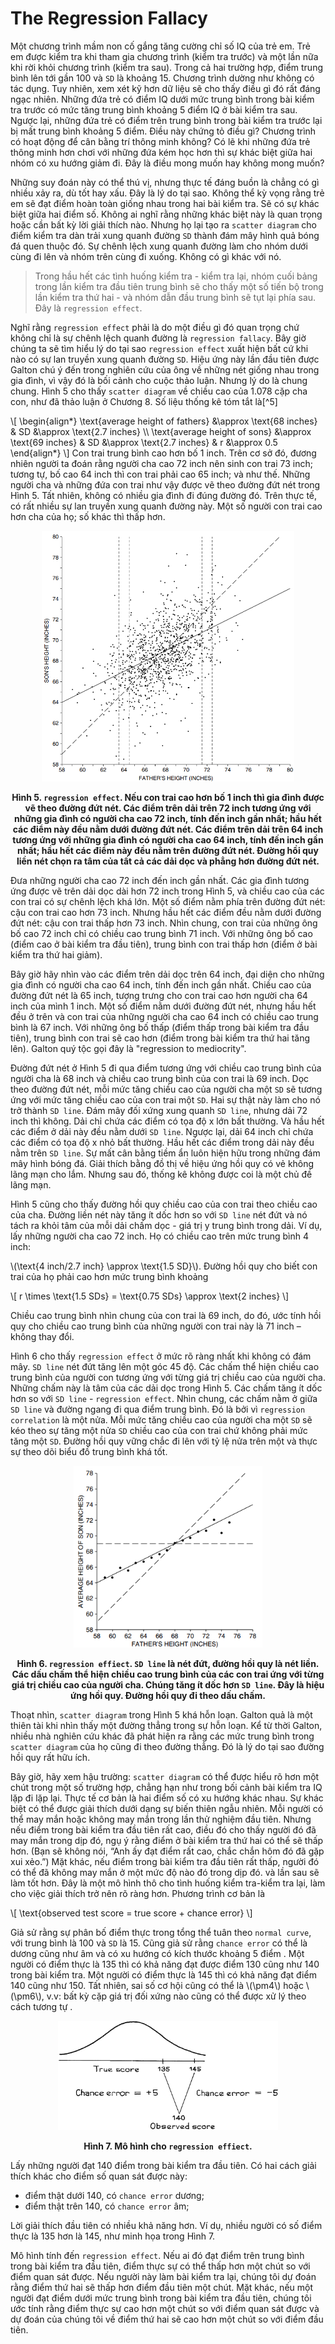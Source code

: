 # The Regression Fallacy

Một chương trình mầm non cố gắng tăng cường chỉ số IQ của trẻ em. Trẻ em được kiểm tra khi tham gia chương trình (kiểm tra trước) và một lần nữa khi rời khỏi chương trình (kiểm tra sau). Trong cả hai trường hợp, điểm trung bình lên tới gần 100 và `SD` là khoảng 15. Chương trình dường như không có tác dụng. Tuy nhiên, xem xét kỹ hơn dữ liệu sẽ cho thấy điều gì đó rất đáng ngạc nhiên. Những đứa trẻ có điểm IQ dưới mức trung bình trong bài kiểm tra trước có mức tăng trung bình khoảng 5 điểm IQ ở bài kiểm tra sau. Ngược lại, những đứa trẻ có điểm trên trung bình trong bài kiểm tra trước lại bị mất trung bình khoảng 5 điểm. Điều này chứng tỏ điều gì? Chương trình có hoạt động để cân bằng trí thông minh không? Có lẽ khi những đứa trẻ thông minh hơn chơi với những đứa kém học hơn thì sự khác biệt giữa hai nhóm có xu hướng giảm đi. Đây là điều mong muốn hay không mong muốn?

Những suy đoán này có thể thú vị, nhưng thực tế đáng buồn là chẳng có gì nhiều xảy ra, dù tốt hay xấu. Đây là lý do tại sao. Không thể kỳ vọng rằng trẻ em sẽ đạt điểm hoàn toàn giống nhau trong hai bài kiểm tra. Sẽ có sự khác biệt giữa hai điểm số. Không ai nghĩ rằng những khác biệt này là quan trọng hoặc cần bất kỳ lời giải thích nào. Nhưng họ lại tạo ra `scatter diagram` cho điểm kiểm tra dàn trải xung quanh đường `SD` thành đám mây hình quả bóng đá quen thuộc đó. Sự chênh lệch xung quanh đường làm cho nhóm dưới cùng đi lên và nhóm trên cùng đi xuống. Không có gì khác với nó.

> Trong hầu hết các tình huống kiểm tra - kiểm tra lại, nhóm cuối bảng trong lần kiểm tra đầu tiên trung bình sẽ cho thấy một số tiến bộ trong lần kiểm tra thứ hai - và nhóm dẫn đầu trung bình sẽ tụt lại phía sau. Đây là `regression effect`.

Nghĩ rằng `regression effect` phải là do một điều gì đó quan trọng chứ không chỉ là sự chênh lệch quanh đường là `regression fallacy`.
Bây giờ chúng ta sẽ tìm hiểu lý do tại sao `regression effect` xuất hiện bất cứ khi nào có sự lan truyền xung quanh đường `SD`. Hiệu ứng này lần đầu tiên được Galton chú ý đến trong nghiên cứu của ông về những nét giống nhau trong gia đình, vì vậy đó là bối cảnh cho cuộc thảo luận. Nhưng lý do là chung chung. Hình 5 cho thấy `scatter diagram` về chiều cao của 1.078 cặp cha con, như đã thảo luận ở Chương 8. Số liệu thống kê tóm tắt là[^5]

\\[
\begin{align*}
\text{average height of fathers} &\approx \text{68 inches} & SD &\approx \text{2.7 inches} \\\\
\text{average height of sons} &\approx \text{69 inches} & SD &\approx \text{2.7 inches} & r &\approx 0.5
\end{align*}
\\]
Con trai trung bình cao hơn bố 1 inch. Trên cơ sở đó, đương nhiên người ta đoán rằng người cha cao 72 inch nên sinh con trai 73 inch; tương tự, bố cao 64 inch thì con trai phải cao 65 inch; và như thế. Những người cha và những đứa con trai như vậy được vẽ theo đường đứt nét trong Hình 5. Tất nhiên, không có nhiều gia đình đi đúng đường đó. Trên thực tế, có rất nhiều sự lan truyền xung quanh đường này. Một số người con trai cao hơn cha của họ; số khác thì thấp hơn.

<center><img src="fig5.png" width="80%" height="auto"></center>

**<center>Hình 5. `regression effect`. Nếu con trai cao hơn bố 1 inch thì gia đình được vẽ theo đường đứt nét. Các điểm trên dải trên 72 inch tương ứng với những gia đình có người cha cao 72 inch, tính đến inch gần nhất; hầu hết các điểm này đều nằm dưới đường đứt nét. Các điểm trên dải trên 64 inch tương ứng với những gia đình có người cha cao 64 inch, tính đến inch gần nhất; hầu hết các điểm này đều nằm trên đường đứt nét. Đường hồi quy liền nét chọn ra tâm của tất cả các dải dọc và phẳng hơn đường đứt nét.</center>**

Đưa những người cha cao 72 inch đến inch gần nhất. Các gia đình tương ứng được vẽ trên dải dọc dài hơn 72 inch trong Hình 5, và chiều cao của các con trai có sự chênh lệch khá lớn. Một số điểm nằm phía trên đường đứt nét: cậu con trai cao hơn 73 inch. Nhưng hầu hết các điểm đều nằm dưới đường đứt nét: cậu con trai thấp hơn 73 inch. Nhìn chung, con trai của những ông bố cao 72 inch chỉ có chiều cao trung bình 71 inch. Với những ông bố cao (điểm cao ở bài kiểm tra đầu tiên), trung bình con trai thấp hơn (điểm ở bài kiểm tra thứ hai giảm).

Bây giờ hãy nhìn vào các điểm trên dải dọc trên 64 inch, đại diện cho những gia đình có người cha cao 64 inch, tính đến inch gần nhất. Chiều cao của đường đứt nét là 65 inch, tượng trưng cho con trai cao hơn người cha 64 inch của mình 1 inch. Một số điểm nằm dưới đường đứt nét, nhưng hầu hết đều ở trên và con trai của những người cha cao 64 inch có chiều cao trung bình là 67 inch. Với những ông bố thấp (điểm thấp trong bài kiểm tra đầu tiên), trung bình con trai sẽ cao hơn (điểm trong bài kiểm tra thứ hai tăng lên). Galton quý tộc gọi đây là "regression to mediocrity".

Đường đứt nét ở Hình 5 đi qua điểm tương ứng với chiều cao trung bình của người cha là 68 inch và chiều cao trung bình của con trai là 69 inch. Dọc theo đường đứt nét, mỗi mức tăng chiều cao của người cha một `SD` sẽ tương ứng với mức tăng chiều cao của con trai một `SD`. Hai sự thật này làm cho nó trở thành `SD line`. Đám mây đối xứng xung quanh `SD line`, nhưng dải 72 inch thì không. Dải chỉ chứa các điểm có tọa độ x lớn bất thường. Và hầu hết các điểm ở dải này đều nằm dưới `SD line`. Ngược lại, dải 64 inch chỉ chứa các điểm có tọa độ x nhỏ bất thường. Hầu hết các điểm trong dải này đều nằm trên `SD line`. Sự mất cân bằng tiềm ẩn luôn hiện hữu trong những đám mây hình bóng đá. Giải thích bằng đồ thị về hiệu ứng hồi quy có vẻ không lãng mạn cho lắm. Nhưng sau đó, thống kê không được coi là một chủ đề lãng mạn.

Hình 5 cũng cho thấy đường hồi quy chiều cao của con trai theo chiều cao của cha. Đường liền nét này tăng ít dốc hơn so với `SD line` nét đứt và nó tách ra khỏi tâm của mỗi dải chấm dọc - giá trị y trung bình trong dải. Ví dụ, lấy những người cha cao 72 inch. Họ có chiều cao trên mức trung bình 4 inch:

\\(\text{4 inch/2.7 inch} \approx \text{1.5 SD}\\). Đường hồi quy cho biết con trai của họ phải cao hơn mức trung bình khoảng

\\[
r \times \text{1.5 SDs} = \text{0.75 SDs} \approx \text{2 inches}
\\]

Chiều cao trung bình nhìn chung của con trai là 69 inch, do đó, ước tính hồi quy cho chiều cao trung bình của những người con trai này là 71 inch – không thay đổi.

Hình 6 cho thấy `regression effect` ở mức rõ ràng nhất khi không có đám mây. `SD line` nét đứt tăng lên một góc 45 độ. Các chấm thể hiện chiều cao trung bình của người con tương ứng với từng giá trị chiều cao của người cha. Những chấm này là tâm của các dải dọc trong Hình 5. Các chấm tăng ít dốc hơn so với `SD line` - `regression effect`. Nhìn chung, các chấm nằm ở giữa `SD line` và đường ngang đi qua điểm trung bình. Đó là bởi vì `regression correlation` là một nửa. Mỗi mức tăng chiều cao của người cha một `SD` sẽ kéo theo sự tăng một nửa `SD` chiều cao của con trai chứ không phải mức tăng một `SD`. Đường hồi quy vững chắc đi lên với tỷ lệ nửa trên một và thực sự theo dõi biểu đồ trung bình khá tốt.

<center><img src="fig6.png" width="60%" height="auto"></center>

**<center>Hình 6. `regression effiect`. `SD line` là nét đứt, đường hồi quy là nét liền. Các dấu chấm thể hiện chiều cao trung bình của các con trai ứng với từng giá trị chiều cao của người cha. Chúng tăng ít dốc hơn `SD line`. Đây là hiệu ứng hồi quy. Đường hồi quy đi theo dấu chấm.</center>**

Thoạt nhìn, `scatter diagram` trong Hình 5 khá hỗn loạn. Galton quả là một thiên tài khi nhìn thấy một đường thẳng trong sự hỗn loạn. Kể từ thời Galton, nhiều nhà nghiên cứu khác đã phát hiện ra rằng các mức trung bình trong `scatter diagram` của họ cũng đi theo đường thẳng. Đó là lý do tại sao đường hồi quy rất hữu ích.

Bây giờ, hãy xem hậu trường: `scatter diagram` có thể được hiểu rõ hơn một chút trong một số trường hợp, chẳng hạn như trong bối cảnh bài kiểm tra IQ lặp đi lặp lại. Thực tế cơ bản là hai điểm số có xu hướng khác nhau. Sự khác biệt có thể được giải thích dưới dạng sự biến thiên ngẫu nhiên. Mỗi người có thể may mắn hoặc không may mắn trong lần thử nghiệm đầu tiên. Nhưng nếu điểm trong bài kiểm tra đầu tiên rất cao, điều đó cho thấy người đó đã may mắn trong dịp đó, ngụ ý rằng điểm ở bài kiểm tra thứ hai có thể sẽ thấp hơn. (Bạn sẽ không nói, “Anh ấy đạt điểm rất cao, chắc chắn hôm đó đã gặp xui xẻo.”) Mặt khác, nếu điểm trong bài kiểm tra đầu tiên rất thấp, người đó có thể đã không may mắn ở một mức độ nào đó trong dịp đó. và lần sau sẽ làm tốt hơn.
Đây là một mô hình thô cho tình huống kiểm tra-kiểm tra lại, làm cho việc giải thích trở nên rõ ràng hơn. Phương trình cơ bản là

\\[
\text{observed test score = true score + chance error}
\\]

Giả sử rằng sự phân bố điểm thực trong tổng thể tuân theo `normal curve`, với trung bình là 100 và `SD` là 15. Cũng giả sử rằng `chance error` có thể là dương cũng như âm và có xu hướng có kích thước khoảng 5 điểm . Một người có điểm thực là 135 thì có khả năng đạt được điểm 130 cũng như 140 trong bài kiểm tra. Một người có điểm thực là 145 thì có khả năng đạt điểm 140 cũng như 150. Tất nhiên, sai số cơ hội cũng có thể là \\(\pm4\\) hoặc \\(\pm6\\), v.v: bất kỳ cặp giá trị đối xứng nào cũng có thể được xử lý theo cách tương tự .

<center><img src="fig7.png" width="70%" height="auto"></center>

**<center>Hình 7. Mô hình cho `regression effiect`.</center>**

Lấy những người đạt 140 điểm trong bài kiểm tra đầu tiên. Có hai cách giải thích khác cho điểm số quan sát được này:

- điểm thật dưới 140, có `chance error` dương;
- điểm thật trên 140, có `chance error` âm;

Lời giải thích đầu tiên có nhiều khả năng hơn. Ví dụ, nhiều người có số điểm thực là 135 hơn là 145, như minh họa trong Hình 7.

Mô hình tính đến `regression effect`. Nếu ai đó đạt điểm trên trung bình trong bài kiểm tra đầu tiên, điểm thực sự có thể thấp hơn một chút so với điểm quan sát được. Nếu người này làm bài kiểm tra lại, chúng tôi dự đoán rằng điểm thứ hai sẽ thấp hơn điểm đầu tiên một chút. Mặt khác, nếu một người đạt điểm dưới mức trung bình trong bài kiểm tra đầu tiên, chúng tôi ước tính rằng điểm thực sự cao hơn một chút so với điểm quan sát được và dự đoán của chúng tôi về điểm thứ hai sẽ cao hơn một chút so với điểm đầu tiên.

